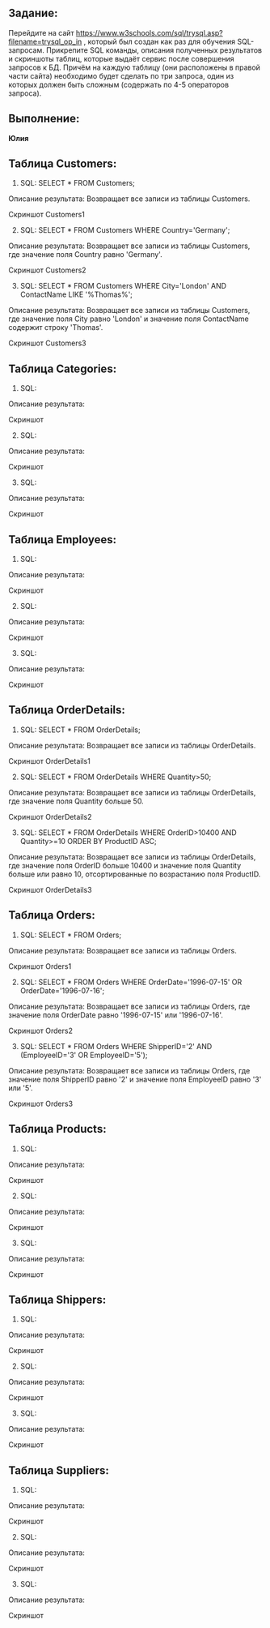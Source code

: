 ## Задание:

Перейдите на сайт https://www.w3schools.com/sql/trysql.asp?filename=trysql_op_in , который был создан как раз для обучения SQL-запросам. Прикрепите SQL команды, описания полученных результатов и скриншоты таблиц, которые выдаёт сервис после совершения запросов к БД. Причём на каждую таблицу (они расположены в правой части сайта) необходимо будет сделать по три запроса, один из которых должен быть сложным (содержать по 4-5 операторов запроса).

## Выполнение:

**Юлия**

## Таблица Customers:

1. SQL: SELECT * FROM Customers;

Описание результата: Возвращает все записи из таблицы Customers.

Скриншот Customers1

2.  SQL: SELECT * FROM Customers WHERE Country='Germany';

Описание результата: Возвращает все записи из таблицы Customers, где значение поля Country равно 'Germany'.

Скриншот Customers2

3. SQL: SELECT * FROM Customers WHERE City='London' AND ContactName LIKE '%Thomas%';

Описание результата: Возвращает все записи из таблицы Customers, где значение поля City равно 'London' и значение поля ContactName содержит строку 'Thomas'.

Скриншот Customers3

## Таблица Categories:

1. SQL:

Описание результата:

Скриншот

2. SQL:

Описание результата:

Скриншот

3. SQL:

Описание результата:

Скриншот

## Таблица Employees:

1. SQL:

Описание результата:

Скриншот

2. SQL:

Описание результата:

Скриншот

3. SQL:

Описание результата:

Скриншот

## Таблица OrderDetails:

1. SQL: SELECT * FROM OrderDetails;

Описание результата: Возвращает все записи из таблицы OrderDetails.

Скриншот OrderDetails1

2. SQL: SELECT * FROM OrderDetails WHERE Quantity>50;

Описание результата: Возвращает все записи из таблицы OrderDetails, где значение поля Quantity больше 50.

Скриншот OrderDetails2

3. SQL: SELECT * FROM OrderDetails WHERE OrderID>10400 AND Quantity>=10 ORDER BY ProductID ASC;

Описание результата: Возвращает все записи из таблицы OrderDetails, где значение поля OrderID больше 10400 и значение поля Quantity больше или равно 10, отсортированные по возрастанию поля ProductID.

Скриншот OrderDetails3

## Таблица Orders:

1. SQL: SELECT * FROM Orders;

Описание результата: Возвращает все записи из таблицы Orders.

Скриншот Orders1

2. SQL: SELECT * FROM Orders WHERE OrderDate='1996-07-15' OR OrderDate='1996-07-16';

Описание результата: Возвращает все записи из таблицы Orders, где значение поля OrderDate равно '1996-07-15' или '1996-07-16'.

Скриншот Orders2

3. SQL: SELECT * FROM Orders WHERE ShipperID='2' AND (EmployeeID='3' OR EmployeeID='5');

Описание результата: Возвращает все записи из таблицы Orders, где значение поля ShipperID равно '2' и значение поля EmployeeID равно '3' или '5'.

Скриншот Orders3

## Таблица Products:

1. SQL:

Описание результата:

Скриншот

2. SQL:

Описание результата:

Скриншот

3. SQL:

Описание результата:

Скриншот

## Таблица Shippers:

1. SQL:

Описание результата:

Скриншот

2. SQL:

Описание результата:

Скриншот

3. SQL:

Описание результата:

Скриншот

## Таблица Suppliers:

1. SQL:

Описание результата:

Скриншот

2. SQL:

Описание результата:

Скриншот

3. SQL:

Описание результата:

Скриншот